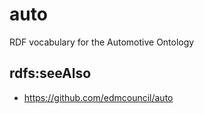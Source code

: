 # auto
RDF vocabulary for the Automotive Ontology

## rdfs:seeAlso
* https://github.com/edmcouncil/auto

